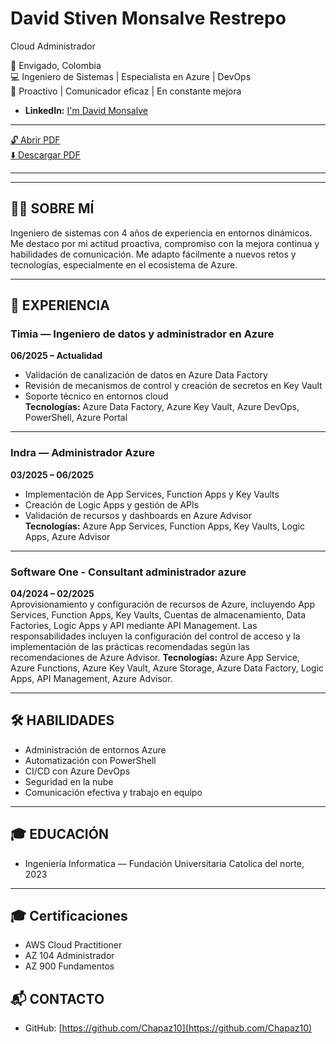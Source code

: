 

# David Stiven Monsalve Restrepo
  Cloud Administrador

📍 Envigado, Colombia  
💻 Ingeniero de Sistemas | Especialista en Azure | DevOps  
🧠 Proactivo | Comunicador eficaz | En constante mejora
- **LinkedIn:** [I'm David Monsalve](https://www.linkedin.com/in/david-monsalve-a4503418b/)

---

[🔓 Abrir PDF](./David-CV.pdf)  
[⬇️ Descargar PDF](./CVDavidMonsalve.pdf)

---

---

## 🧑‍💼 SOBRE MÍ

Ingeniero de sistemas con 4 años de experiencia en entornos dinámicos. Me destaco por mi actitud proactiva, compromiso con la mejora continua y habilidades de comunicación. Me adapto fácilmente a nuevos retos y tecnologías, especialmente en el ecosistema de Azure.

---

## 💼 EXPERIENCIA

### Timia — Ingeniero de datos y administrador en Azure  
**06/2025 – Actualidad**  
- Validación de canalización de datos en Azure Data Factory  
- Revisión de mecanismos de control y creación de secretos en Key Vault  
- Soporte técnico en entornos cloud  
**Tecnologías:** Azure Data Factory, Azure Key Vault, Azure DevOps, PowerShell, Azure Portal

---

### Indra — Administrador Azure  
**03/2025 – 06/2025**  
- Implementación de App Services, Function Apps y Key Vaults  
- Creación de Logic Apps y gestión de APIs  
- Validación de recursos y dashboards en Azure Advisor  
**Tecnologías:** Azure App Services, Function Apps, Key Vaults, Logic Apps, Azure Advisor

---

### Software One - Consultant administrador azure
**04/2024 – 02/2025**  
Aprovisionamiento y configuración de recursos de Azure, incluyendo App Services, Function Apps, Key Vaults, Cuentas de almacenamiento, Data Factories, Logic Apps y API mediante API Management. Las responsabilidades incluyen la configuración del control de acceso y la implementación de las prácticas recomendadas según las recomendaciones de Azure Advisor.
**Tecnologías:** Azure App Service, Azure Functions, Azure Key Vault, Azure Storage, Azure Data Factory, Logic Apps, API Management, Azure Advisor.


---

## 🛠️ HABILIDADES

- Administración de entornos Azure  
- Automatización con PowerShell  
- CI/CD con Azure DevOps  
- Seguridad en la nube  
- Comunicación efectiva y trabajo en equipo

---

## 🎓 EDUCACIÓN

- Ingeniería Informatica — Fundación Universitaria Catolica del norte, 2023

---
## 🎓 Certificaciones
- AWS Cloud Practitioner
- AZ 104 Administrador
- AZ 900 Fundamentos

## 📬 CONTACTO

- GitHub: [https://github.com/Chapaz10](https://github.com/Chapaz10)  


